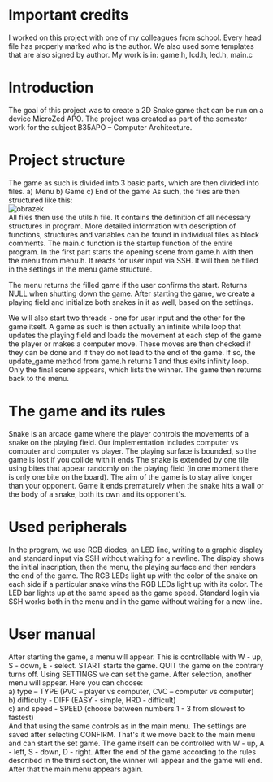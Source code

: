 # Important credits
I worked on this project with one of my colleagues from school. Every head file has properly marked who is the author.
We also used some templates that are also signed by author. 
My work is in: game.h, lcd.h, led.h, main.c

# Introduction
The goal of this project was to create a 2D Snake game that can be run on a device MicroZed APO. The project was created as part of the 
semester work for the subject B35APO – Computer Architecture.

# Project structure
The game as such is divided into 3 basic parts, which are then divided into files.
a) Menu
b) Game
c) End of the game
As such, the files are then structured like this:<br />
![obrazek](https://github.com/user-attachments/assets/223341d5-0624-461f-afe2-c0f8fa395c81)<br />
All files then use the utils.h file. It contains the definition of all necessary structures in program. More detailed information with description of functions, structures
and variables can be found in individual files as block comments. The main.c function is the startup function of the entire program. In the first part starts the opening scene 
from game.h with then the menu from menu.h. It reacts for user input via SSH. It will then be filled in the settings in the menu game structure.

The menu returns the filled game if the user confirms the start. Returns NULL when shutting down the game. After starting the game, we create a playing field and initialize both 
snakes in it as well, based on the settings. 

We will also start two threads - one for user input and the other for the game itself. A game as such is then actually an infinite while loop that updates the playing field and
loads the movement at each step of the game the player or makes a computer move. These moves are then checked if they can be done and if
they do not lead to the end of the game. If so, the update_game method from game.h returns 1 and thus exits infinity loop. Only the final scene appears, which lists the winner. The game then returns back to the menu.

# The game and its rules
Snake is an arcade game where the player controls the movements of a snake on the playing field. Our implementation includes computer vs computer and computer vs player. The playing surface is 
bounded, so the game is lost if you collide with it ends The snake is extended by one tile using bites that appear randomly on the playing field (in one
moment there is only one bite on the board). The aim of the game is to stay alive longer than your opponent. Game it ends prematurely when the snake hits a wall or the body 
of a snake, both its own and its opponent's.

# Used peripherals
In the program, we use RGB diodes, an LED line, writing to a graphic display and standard input via SSH without waiting for a newline. The display shows the initial inscription, 
then the menu, the playing surface and then renders the end of the game. The RGB LEDs light up with the color of the snake on each side if a particular snake wins the RGB
LEDs light up with its color. The LED bar lights up at the same speed as the game speed. Standard login via SSH works both in the menu and in the game without waiting for a new line.

# User manual
After starting the game, a menu will appear. This is controllable with W - up, S - down, E - select. START starts the game. QUIT the game on the contrary
turns off. Using SETTINGS we can set the game. After selection, another menu will appear.
Here you can choose:<br />
a) type – TYPE (PVC – player vs computer, CVC – computer vs computer)<br />
b) difficulty - DIFF (EASY - simple, HRD - difficult)<br />
c) and speed - SPEED (choose between numbers 1 - 3 from slowest to fastest)<br />
And that using the same controls as in the main menu. The settings are saved after selecting CONFIRM. That's it we move back to the main menu and can start the set game.
The game itself can be controlled with W - up, A - left, S - down, D - right.
After the end of the game according to the rules described in the third section, the winner will appear and the game will end. After that the main menu appears again.
